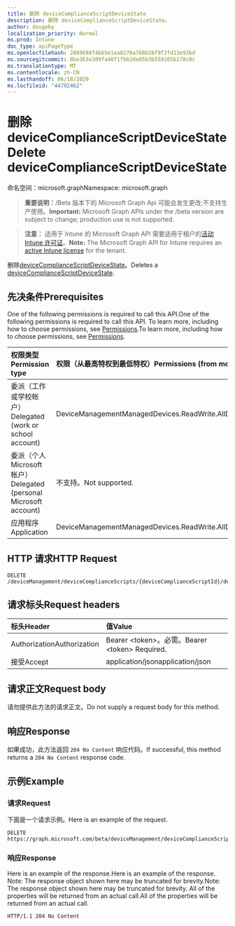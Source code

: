 ```yaml
---
title: 删除 deviceComplianceScriptDeviceState
description: 删除 deviceComplianceScriptDeviceState。
author: dougeby
localization_priority: Normal
ms.prod: Intune
doc_type: apiPageType
ms.openlocfilehash: 2889698f4bb5e1ea8276a768b28f9f2fd13e93bd
ms.sourcegitcommit: 0be363e309fa40f1fbb2de85b3b559105b178c0c
ms.translationtype: MT
ms.contentlocale: zh-CN
ms.lasthandoff: 06/18/2020
ms.locfileid: "44792462"
---
```

# <a name="delete-devicecompliancescriptdevicestate"></a><span data-ttu-id="4cc5e-103">删除 deviceComplianceScriptDeviceState</span><span class="sxs-lookup"><span data-stu-id="4cc5e-103">Delete deviceComplianceScriptDeviceState</span></span>

<span data-ttu-id="4cc5e-104">命名空间：microsoft.graph</span><span class="sxs-lookup"><span data-stu-id="4cc5e-104">Namespace: microsoft.graph</span></span>

> <span data-ttu-id="4cc5e-105">**重要说明：**/Beta 版本下的 Microsoft Graph Api 可能会发生更改;不支持生产使用。</span><span class="sxs-lookup"><span data-stu-id="4cc5e-105">**Important:** Microsoft Graph APIs under the /beta version are subject to change; production use is not supported.</span></span>

> <span data-ttu-id="4cc5e-106">**注意：** 适用于 Intune 的 Microsoft Graph API 需要适用于租户的[活动 Intune 许可证](https://go.microsoft.com/fwlink/?linkid=839381)。</span><span class="sxs-lookup"><span data-stu-id="4cc5e-106">**Note:** The Microsoft Graph API for Intune requires an [active Intune license](https://go.microsoft.com/fwlink/?linkid=839381) for the tenant.</span></span>

<span data-ttu-id="4cc5e-107">删除[deviceComplianceScriptDeviceState](../resources/intune-devices-devicecompliancescriptdevicestate.md)。</span><span class="sxs-lookup"><span data-stu-id="4cc5e-107">Deletes a [deviceComplianceScriptDeviceState](../resources/intune-devices-devicecompliancescriptdevicestate.md).</span></span>

## <a name="prerequisites"></a><span data-ttu-id="4cc5e-108">先决条件</span><span class="sxs-lookup"><span data-stu-id="4cc5e-108">Prerequisites</span></span>
<span data-ttu-id="4cc5e-109">One of the following permissions is required to call this API.</span><span class="sxs-lookup"><span data-stu-id="4cc5e-109">One of the following permissions is required to call this API.</span></span> <span data-ttu-id="4cc5e-110">To learn more, including how to choose permissions, see [Permissions](/graph/permissions-reference).</span><span class="sxs-lookup"><span data-stu-id="4cc5e-110">To learn more, including how to choose permissions, see [Permissions](/graph/permissions-reference).</span></span>

|<span data-ttu-id="4cc5e-111">权限类型</span><span class="sxs-lookup"><span data-stu-id="4cc5e-111">Permission type</span></span>|<span data-ttu-id="4cc5e-112">权限（从最高特权到最低特权）</span><span class="sxs-lookup"><span data-stu-id="4cc5e-112">Permissions (from most to least privileged)</span></span>|
|:---|:---|
|<span data-ttu-id="4cc5e-113">委派（工作或学校帐户）</span><span class="sxs-lookup"><span data-stu-id="4cc5e-113">Delegated (work or school account)</span></span>|<span data-ttu-id="4cc5e-114">DeviceManagementManagedDevices.ReadWrite.All</span><span class="sxs-lookup"><span data-stu-id="4cc5e-114">DeviceManagementManagedDevices.ReadWrite.All</span></span>|
|<span data-ttu-id="4cc5e-115">委派（个人 Microsoft 帐户）</span><span class="sxs-lookup"><span data-stu-id="4cc5e-115">Delegated (personal Microsoft account)</span></span>|<span data-ttu-id="4cc5e-116">不支持。</span><span class="sxs-lookup"><span data-stu-id="4cc5e-116">Not supported.</span></span>|
|<span data-ttu-id="4cc5e-117">应用程序</span><span class="sxs-lookup"><span data-stu-id="4cc5e-117">Application</span></span>|<span data-ttu-id="4cc5e-118">DeviceManagementManagedDevices.ReadWrite.All</span><span class="sxs-lookup"><span data-stu-id="4cc5e-118">DeviceManagementManagedDevices.ReadWrite.All</span></span>|

## <a name="http-request"></a><span data-ttu-id="4cc5e-119">HTTP 请求</span><span class="sxs-lookup"><span data-stu-id="4cc5e-119">HTTP Request</span></span>
<!-- {
  "blockType": "ignored"
}
-->
``` http
DELETE /deviceManagement/deviceComplianceScripts/{deviceComplianceScriptId}/deviceRunStates/{deviceComplianceScriptDeviceStateId}
```

## <a name="request-headers"></a><span data-ttu-id="4cc5e-120">请求标头</span><span class="sxs-lookup"><span data-stu-id="4cc5e-120">Request headers</span></span>
|<span data-ttu-id="4cc5e-121">标头</span><span class="sxs-lookup"><span data-stu-id="4cc5e-121">Header</span></span>|<span data-ttu-id="4cc5e-122">值</span><span class="sxs-lookup"><span data-stu-id="4cc5e-122">Value</span></span>|
|:---|:---|
|<span data-ttu-id="4cc5e-123">Authorization</span><span class="sxs-lookup"><span data-stu-id="4cc5e-123">Authorization</span></span>|<span data-ttu-id="4cc5e-124">Bearer &lt;token&gt;。必需。</span><span class="sxs-lookup"><span data-stu-id="4cc5e-124">Bearer &lt;token&gt; Required.</span></span>|
|<span data-ttu-id="4cc5e-125">接受</span><span class="sxs-lookup"><span data-stu-id="4cc5e-125">Accept</span></span>|<span data-ttu-id="4cc5e-126">application/json</span><span class="sxs-lookup"><span data-stu-id="4cc5e-126">application/json</span></span>|

## <a name="request-body"></a><span data-ttu-id="4cc5e-127">请求正文</span><span class="sxs-lookup"><span data-stu-id="4cc5e-127">Request body</span></span>
<span data-ttu-id="4cc5e-128">请勿提供此方法的请求正文。</span><span class="sxs-lookup"><span data-stu-id="4cc5e-128">Do not supply a request body for this method.</span></span>

## <a name="response"></a><span data-ttu-id="4cc5e-129">响应</span><span class="sxs-lookup"><span data-stu-id="4cc5e-129">Response</span></span>
<span data-ttu-id="4cc5e-130">如果成功，此方法返回 `204 No Content` 响应代码。</span><span class="sxs-lookup"><span data-stu-id="4cc5e-130">If successful, this method returns a `204 No Content` response code.</span></span>

## <a name="example"></a><span data-ttu-id="4cc5e-131">示例</span><span class="sxs-lookup"><span data-stu-id="4cc5e-131">Example</span></span>

### <a name="request"></a><span data-ttu-id="4cc5e-132">请求</span><span class="sxs-lookup"><span data-stu-id="4cc5e-132">Request</span></span>
<span data-ttu-id="4cc5e-133">下面是一个请求示例。</span><span class="sxs-lookup"><span data-stu-id="4cc5e-133">Here is an example of the request.</span></span>
``` http
DELETE https://graph.microsoft.com/beta/deviceManagement/deviceComplianceScripts/{deviceComplianceScriptId}/deviceRunStates/{deviceComplianceScriptDeviceStateId}
```

### <a name="response"></a><span data-ttu-id="4cc5e-134">响应</span><span class="sxs-lookup"><span data-stu-id="4cc5e-134">Response</span></span>
<span data-ttu-id="4cc5e-135">Here is an example of the response.</span><span class="sxs-lookup"><span data-stu-id="4cc5e-135">Here is an example of the response.</span></span> <span data-ttu-id="4cc5e-136">Note: The response object shown here may be truncated for brevity.</span><span class="sxs-lookup"><span data-stu-id="4cc5e-136">Note: The response object shown here may be truncated for brevity.</span></span> <span data-ttu-id="4cc5e-137">All of the properties will be returned from an actual call.</span><span class="sxs-lookup"><span data-stu-id="4cc5e-137">All of the properties will be returned from an actual call.</span></span>
``` http
HTTP/1.1 204 No Content
```



